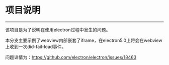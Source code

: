 # 项目说明
-------
该项目是为了说明在使用electron过程中发生的问题。

本分支主要示例了webview内部嵌套了iframe，在electron5.0上将会在webview上收到一次did-fail-load事件。

问题详情为：https://github.com/electron/electron/issues/18463
